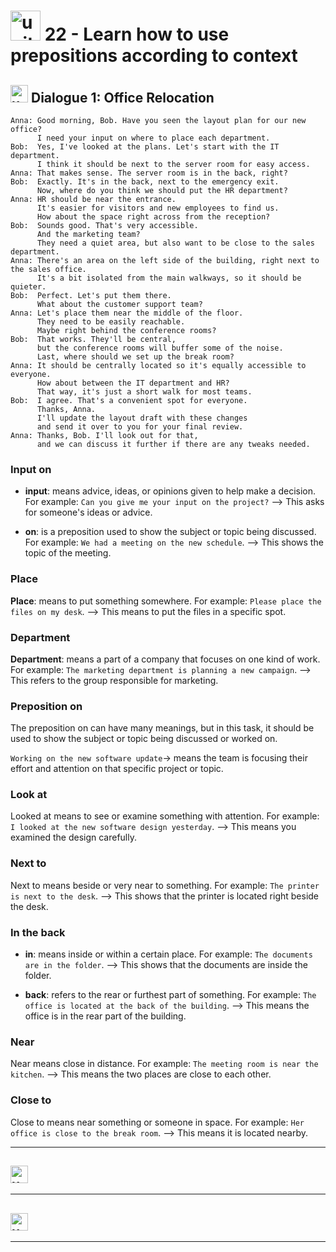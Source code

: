 # <img width="48" height="48" src="https://img.icons8.com/emoji/48/united-kingdom-emoji.png" alt="united-kingdom-emoji"/> 22 - Learn how to use prepositions according to context

## <img width="28" height="28" src="https://img.icons8.com/emoji/28/united-kingdom-emoji.png" alt="united-kingdom-emoji"/> Dialogue 1: Office Relocation

```
Anna: Good morning, Bob. Have you seen the layout plan for our new office?
      I need your input on where to place each department.
Bob:  Yes, I've looked at the plans. Let's start with the IT department.
      I think it should be next to the server room for easy access.
Anna: That makes sense. The server room is in the back, right? 
Bob:  Exactly. It's in the back, next to the emergency exit.
      Now, where do you think we should put the HR department?
Anna: HR should be near the entrance.
      It's easier for visitors and new employees to find us.
      How about the space right across from the reception?
Bob:  Sounds good. That's very accessible.
      And the marketing team?
      They need a quiet area, but also want to be close to the sales department.
Anna: There's an area on the left side of the building, right next to the sales office.
      It's a bit isolated from the main walkways, so it should be quieter.
Bob:  Perfect. Let's put them there.
      What about the customer support team?
Anna: Let's place them near the middle of the floor.
      They need to be easily reachable.
      Maybe right behind the conference rooms?
Bob:  That works. They'll be central,
      but the conference rooms will buffer some of the noise.
      Last, where should we set up the break room?
Anna: It should be centrally located so it's equally accessible to everyone.
      How about between the IT department and HR?
      That way, it's just a short walk for most teams. 
Bob:  I agree. That's a convenient spot for everyone.
      Thanks, Anna.
      I'll update the layout draft with these changes
      and send it over to you for your final review.
Anna: Thanks, Bob. I'll look out for that,
      and we can discuss it further if there are any tweaks needed.
```

### Input on

- **input**: means advice, ideas, or opinions given to help make a decision. For example: `Can you give me your input on the project?` –> This asks for someone's ideas or advice.

- **on**: is a preposition used to show the subject or topic being discussed. For example: `We had a meeting on the new schedule`. –> This shows the topic of the meeting.

### Place

**Place**: means to put something somewhere. For example: `Please place the files on my desk`. –> This means to put the files in a specific spot.

### Department

**Department**: means a part of a company that focuses on one kind of work. For example: `The marketing department is planning a new campaign`. –> This refers to the group responsible for marketing.

### Preposition on

The preposition on can have many meanings, but in this task, it should be used to show the subject or topic being discussed or worked on.

`Working on the new software update`-> means the team is focusing their effort and attention on that specific project or topic.

### Look at

Looked at means to see or examine something with attention. For example: `I looked at the new software design yesterday`. –> This means you examined the design carefully.

### Next to

Next to means beside or very near to something. For example: `The printer is next to the desk`. –> This shows that the printer is located right beside the desk.

### In the back

- **in**: means inside or within a certain place. For example: `The documents are in the folder`. –> This shows that the documents are inside the folder.

- **back**: refers to the rear or furthest part of something. For example: `The office is located at the back of the building`. –> This means the office is in the rear part of the building.

### Near

Near means close in distance. For example: `The meeting room is near the kitchen`. –> This means the two places are close to each other.

### Close to

Close to means near something or someone in space. For example: `Her office is close to the break room`. –> This means it is located nearby.

---

## <img width="28" height="28" src="https://img.icons8.com/emoji/28/united-kingdom-emoji.png" alt="united-kingdom-emoji"/> 

---

## <img width="28" height="28" src="https://img.icons8.com/emoji/28/united-kingdom-emoji.png" alt="united-kingdom-emoji"/> 

---
